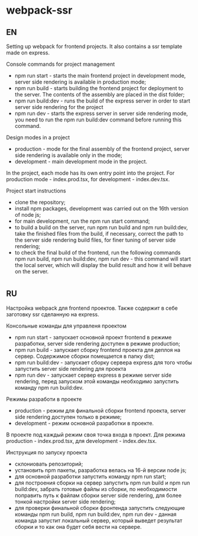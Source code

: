 # webpack-ssr

## EN

Setting up webpack for frontend projects. It also contains a ssr template made on express.

Console commands for project management

- npm run start - starts the main frontend project in development mode, server side rendering is available in production mode;
- npm run build - starts building the frontend project for deployment to the server. The contents of the assembly are placed in the dist folder;
- npm run build:dev - runs the build of the express server in order to start server side rendering for the project
- npm run dev - starts the express server in server side rendering mode, you need to run the npm run build:dev command before running this command.

Design modes in a project

- production - mode for the final assembly of the frontend project, server side rendering is available only in the mode;
- development - main development mode in the project.

In the project, each mode has its own entry point into the project. For production mode - index.prod.tsx, for development - index.dev.tsx.

Project start instructions

- clone the repository;
- install npm packages, development was carried out on the 16th version of node js;
- for main development, run the npm run start command;
- to build a build on the server, run npm run build and npm run build:dev, take the finished files from the build, if necessary, correct the path to the server side rendering build files, for finer tuning of server side rendering;
- to check the final build of the frontend, run the following commands npm run build, npm run build:dev, npm run dev - this command will start the local server, which will display the build result and how it will behave on the server.

#

## RU

Настройка webpack для frontend проектов. Также содержит в себе заготовку ssr сделанную на express.

Консольные команды для управленя проектом

- npm run start - запускает основной проект frontend в режиме разработки, server side rendering доступен в режиме production;
- npm run build - запускает сборку frontend проекта для деплоя на сервер. Содержимое сборки помещается в папку dist;
- npm run build:dev - запускает сборку сервера express для того чтобы запустить server side rendering для проекта
- npm run dev - запускает сервер express в режиме server side rendering, перед запуском этой команды необходимо запустить команду npm run build:dev.

Режимы разработи в проекте

- production - режим для финальной сборки frontend проекта, server side rendering доступен только в режиме;
- development - режим основной разработки в проекте.

В проекте под каждый режим своя точка входа в проект. Для режима production - index.prod.tsx, для development - index.dev.tsx.

Инструкция по запуску проекта

- склониовать репозиторий;
- установить npm пакеты, разработка велась на 16-й версии node js;
- для основной разработки запустить команду npm run start;
- для построения сборки на сервер запустить npm run build и npm run build:dev, забрать готовые файлы из сборки, по необходимости поправить путь к файлам сборки server side rendering, для более тонкой настройки server side rendering;
- для проверки финальной сборки фронтенда запустить следующие команды npm run build, npm run build:dev, npm run dev - данная команда запустит локальный сервер, который выведет результат сборки и то как она будет себя вести на сервере.
